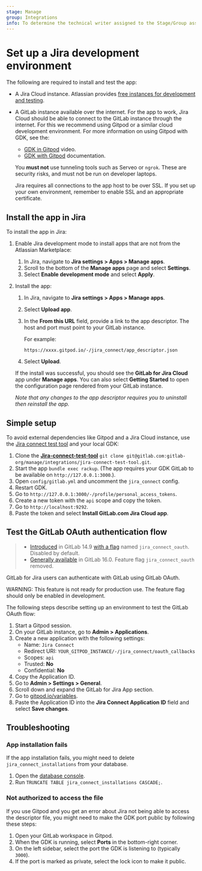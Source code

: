 ```yaml
---
stage: Manage
group: Integrations
info: To determine the technical writer assigned to the Stage/Group associated with this page, see https://about.gitlab.com/handbook/product/ux/technical-writing/#assignments
---
```


# Set up a Jira development environment

The following are required to install and test the app:

- A Jira Cloud instance. Atlassian provides [free instances for development and testing](https://developer.atlassian.com/platform/marketplace/getting-started/#free-developer-instances-to-build-and-test-your-app).
- A GitLab instance available over the internet. For the app to work, Jira Cloud should
  be able to connect to the GitLab instance through the internet. For this we
  recommend using Gitpod or a similar cloud development environment. For more
  information on using Gitpod with GDK, see the:

  - [GDK in Gitpod](https://www.loom.com/share/9c9711d4876a40869b9294eecb24c54d)
    video.
  - [GDK with Gitpod](https://gitlab.com/gitlab-org/gitlab-development-kit/-/blob/main/doc/howto/gitpod.md)
    documentation.

  <!-- vale gitlab.Spelling = NO -->

  You **must not** use tunneling tools such as Serveo or `ngrok`. These are
  security risks, and must not be run on developer laptops.

  <!-- vale gitlab.Spelling = YES -->

  Jira requires all connections to the app host to be over SSL. If you set up
  your own environment, remember to enable SSL and an appropriate certificate.

## Install the app in Jira

To install the app in Jira:

1. Enable Jira development mode to install apps that are not from the Atlassian
   Marketplace:

   1. In Jira, navigate to **Jira settings > Apps > Manage apps**.
   1. Scroll to the bottom of the **Manage apps** page and select **Settings**.
   1. Select **Enable development mode** and select **Apply**.

1. Install the app:

   1. In Jira, navigate to **Jira settings > Apps > Manage apps**.
   1. Select **Upload app**.
   1. In the **From this URL** field, provide a link to the app descriptor. The host and port must point to your GitLab instance.

      For example:

      ```plaintext
      https://xxxx.gitpod.io/-/jira_connect/app_descriptor.json
      ```

   1. Select **Upload**.

   If the install was successful, you should see the **GitLab for Jira Cloud** app under **Manage apps**.
   You can also select **Getting Started** to open the configuration page rendered from your GitLab instance.

   _Note that any changes to the app descriptor requires you to uninstall then reinstall the app._

## Simple setup

To avoid external dependencies like Gitpod and a Jira Cloud instance, use the [Jira connect test tool](https://gitlab.com/gitlab-org/manage/integrations/jira-connect-test-tool) and your local GDK:

1. Clone the [**Jira-connect-test-tool**](https://gitlab.com/gitlab-org/manage/integrations/jira-connect-test-tool) `git clone git@gitlab.com:gitlab-org/manage/integrations/jira-connect-test-tool.git`.
1. Start the app `bundle exec rackup`. (The app requires your GDK GitLab to be available on `http://127.0.0.1:3000`.).
1. Open `config/gitlab.yml` and uncomment the `jira_connect` config.
1. Restart GDK.
1. Go to `http://127.0.0.1:3000/-/profile/personal_access_tokens`.
1. Create a new token with the `api` scope and copy the token.
1. Go to `http://localhost:9292`.
1. Paste the token and select **Install GitLab.com Jira Cloud app**.

## Test the GitLab OAuth authentication flow

> - [Introduced](https://gitlab.com/gitlab-org/gitlab/-/merge_requests/81126) in GitLab 14.9 [with a flag](../../administration/feature_flags.md) named `jira_connect_oauth`. Disabled by default.
> - [Generally available](https://gitlab.com/gitlab-org/gitlab/-/merge_requests/117648) in GitLab 16.0. Feature flag `jira_connect_oauth` removed.

GitLab for Jira users can authenticate with GitLab using GitLab OAuth.

WARNING:
This feature is not ready for production use. The feature flag should only be enabled in development.

The following steps describe setting up an environment to test the GitLab OAuth flow:

1. Start a Gitpod session.
1. On your GitLab instance, go to **Admin > Applications**.
1. Create a new application with the following settings:
   - Name: `Jira Connect`
   - Redirect URI: `YOUR_GITPOD_INSTANCE/-/jira_connect/oauth_callbacks`
   - Scopes: `api`
   - Trusted: **No**
   - Confidential: **No**
1. Copy the Application ID.
1. Go to **Admin > Settings > General**.
1. Scroll down and expand the GitLab for Jira App section.
1. Go to [gitpod.io/variables](https://gitpod.io/variables).
1. Paste the Application ID into the **Jira Connect Application ID** field and select **Save changes**.

## Troubleshooting

### App installation fails

If the app installation fails, you might need to delete `jira_connect_installations` from your database.

1. Open the [database console](https://gitlab.com/gitlab-org/gitlab-development-kit/-/blob/main/doc/howto/postgresql.md#access-postgresql).
1. Run `TRUNCATE TABLE jira_connect_installations CASCADE;`.

### Not authorized to access the file

If you use Gitpod and you get an error about Jira not being able to access the descriptor file, you might need to make the GDK port public by following these steps:

1. Open your GitLab workspace in Gitpod.
1. When the GDK is running, select **Ports** in the bottom-right corner.
1. On the left sidebar, select the port the GDK is listening to (typically `3000`).
1. If the port is marked as private, select the lock icon to make it public.
